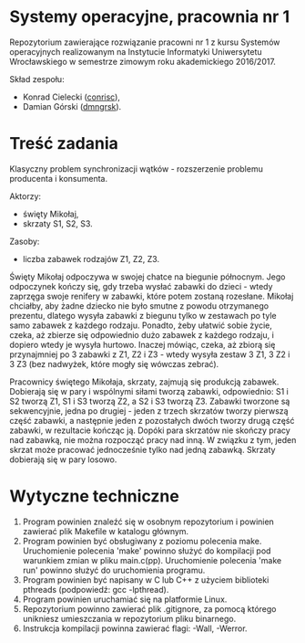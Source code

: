 # Systemy operacyjne, pracownia nr 1
Repozytorium zawierające rozwiązanie pracowni nr 1 z kursu Systemów operacyjnych realizowanym na Instytucie Informatyki Uniwersytetu Wrocławskiego w semestrze zimowym roku akademickiego 2016/2017. 

Skład zespołu: 
- Konrad Cielecki (<a href="https://github.com/conrisc/">conrisc</a>), 
- Damian Górski (<a href="https://github.com/dmngrsk/">dmngrsk</a>).

# Treść zadania
Klasyczny problem synchronizacji wątków - rozszerzenie problemu producenta i konsumenta.

Aktorzy: 
- święty Mikołaj,
- skrzaty S1, S2, S3.

Zasoby:
- liczba zabawek rodzajów Z1, Z2, Z3.

Święty Mikołaj odpoczywa w swojej chatce na biegunie północnym. Jego odpoczynek kończy się, gdy trzeba wysłać zabawki do dzieci - wtedy zaprzęga swoje renifery w zabawki, które potem zostaną rozesłane. Mikołaj chciałby, aby żadne dziecko nie było smutne z powodu otrzymanego prezentu, dlatego wysyła zabawki z biegunu tylko w zestawach po tyle samo zabawek z każdego rodzaju. Ponadto, żeby ułatwić sobie życie, czeka, aż zbierze się odpowiednio dużo zabawek z każdego rodzaju, i dopiero wtedy je wysyła hurtowo. Inaczej mówiąc, czeka, aż zbiorą się przynajmniej po 3 zabawki z Z1, Z2 i Z3 - wtedy wysyła zestaw 3 Z1, 3 Z2 i 3 Z3 (bez nadwyżek, które mogły się wówczas zebrać).

Pracownicy świętego Mikołaja, skrzaty, zajmują się produkcją zabawek. Dobierają się w pary i wspólnymi siłami tworzą zabawki, odpowiednio: S1 i S2 tworzą Z1, S1 i S3 tworzą Z2, a S2 i S3 tworzą Z3. Zabawki tworzone są sekwencyjnie, jedna po drugiej - jeden z trzech skrzatów tworzy pierwszą część zabawki, a następnie jeden z pozostałych dwóch tworzy drugą część zabawki, w rezultacie kończąc ją. Dopóki para skrzatów nie skończy pracy nad zabawką, nie można rozpocząć pracy nad inną. W związku z tym, jeden skrzat może pracować jednocześnie tylko nad jedną zabawką. Skrzaty dobierają się w pary losowo.

# Wytyczne techniczne
1. Program powinien znaleźć się w osobnym repozytorium i powinien zawierać plik Makefile w katalogu głównym.
2. Program powinien być obsługiwany z poziomu polecenia make. Uruchomienie polecenia 'make' powinno służyć do kompilacji pod warunkiem zmian w pliku main.c(pp). Uruchomienie polecenia 'make run' powinno służyć do uruchomienia programu.
3. Program powinien być napisany w C lub C++ z użyciem biblioteki pthreads (podpowiedź: gcc -lpthread).
4. Program powinien uruchamiać się na platformie Linux.
5. Repozytorium powinno zawierać plik .gitignore, za pomocą którego unikniesz umieszczania w repozytorium pliku binarnego.
6. Instrukcja kompilacji powinna zawierać flagi: -Wall, -Werror.
